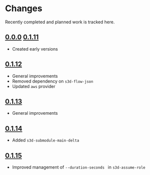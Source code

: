 # Changes
Recently completed and planned work is tracked here.

## [0.0.0](.) [0.1.11](.)
- Created early versions

## [0.1.12](.)
- General improvements
- Removed dependency on `s3d-flow-json`
- Updated `aws` provider

## [0.1.13](.)
- General improvements

## [0.1.14](.)
- Added `s3d-submodule-main-delta`

## [0.1.15](.)
- Improved management of `--duration-seconds ` in `s3d-assume-role`

